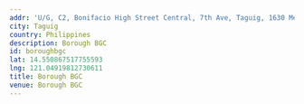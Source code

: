 ```yaml
---
addr: 'U/G, C2, Bonifacio High Street Central, 7th Ave, Taguig, 1630 Metro Manila'
city: Taguig
country: Philippines
description: Borough BGC
id: boroughbgc
lat: 14.550867517755593
lng: 121.04919812730611
title: Borough BGC
venue: Borough BGC
---
```




